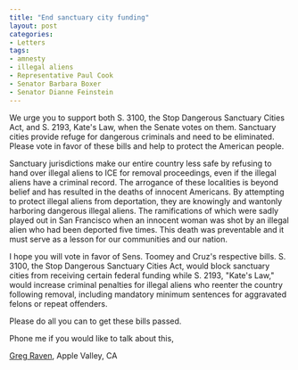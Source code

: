 ```yaml
---
title: "End sanctuary city funding"
layout: post
categories:
- Letters
tags:
- amnesty
- illegal aliens
- Representative Paul Cook
- Senator Barbara Boxer
- Senator Dianne Feinstein
---
```


We urge you to support both S. 3100, the Stop Dangerous Sanctuary Cities Act, and S. 2193, Kate's Law, when the Senate votes on them. Sanctuary cities provide refuge for dangerous criminals and need to be eliminated. Please vote in favor of these bills and help to protect the American people.

Sanctuary jurisdictions make our entire country less safe by refusing to hand over illegal aliens to ICE for removal proceedings, even if the illegal aliens have a criminal record. The arrogance of these localities is beyond belief and has resulted in the deaths of innocent Americans. By attempting to protect illegal aliens from deportation, they are knowingly and wantonly harboring dangerous illegal aliens. The ramifications of which were sadly played out in San Francisco when an innocent woman was shot by an illegal alien who had been deported five times. This death was preventable and it must serve as a lesson for our communities and our nation.

I hope you will vote in favor of Sens. Toomey and Cruz's respective bills. S. 3100, the Stop Dangerous Sanctuary Cities Act, would block sanctuary cities from receiving certain federal funding while S. 2193, "Kate's Law," would increase criminal penalties for illegal aliens who reenter the country following removal, including mandatory minimum sentences for aggravated felons or repeat offenders.

Please do all you can to get these bills passed.

Phone me if you would like to talk about this,

[Greg Raven](https://www.gregraven.org), Apple Valley, CA